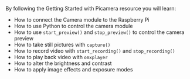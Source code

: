 By following the Getting Started with Picamera resource you will learn:

- How to connect the Camera module to the Raspberry Pi
- How to use Python to control the camera module
- How to use `start_preview()` and `stop_preview()` to control the camera preview
- How to take still pictures with `capture()`
- How to record video with `start_recording()` and `stop_recording()`
- How to play back video with `omxplayer`
- How to alter the brightness and contrast
- How to apply image effects and exposure modes
